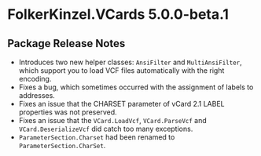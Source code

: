 # FolkerKinzel.VCards 5.0.0-beta.1
## Package Release Notes
- Introduces two new helper classes: `AnsiFilter` and `MultiAnsiFilter`, which support you to load VCF files automatically with the right encoding.
- Fixes a bug, which sometimes occurred with the assignment of labels to addresses.
- Fixes an issue that the CHARSET parameter of vCard 2.1 LABEL properties was not preserved.
- Fixes an issue that the `VCard.LoadVcf`, `VCard.ParseVcf` and `VCard.DeserializeVcf` did catch too many exceptions.
- `ParameterSection.Charset` had been renamed to `ParameterSection.CharSet`.
